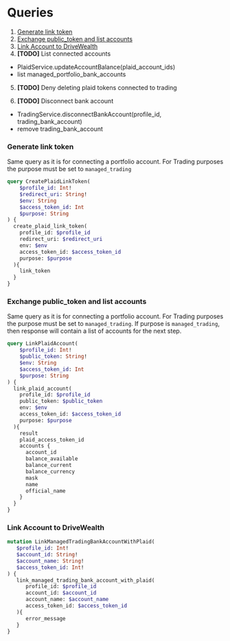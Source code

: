 # Queries

1. [Generate link token](#generate-link-token)
2. [Exchange public_token and list accounts](#exchange-public_token-and-list-accounts)
3. [Link Account to DriveWealth](#link-account-to-drivewealth)
4. **[TODO]** List connected accounts
  - PlaidService.updateAccountBalance(plaid_account_ids)
  - list managed_portfolio_bank_accounts

5. **[TODO]** Deny deleting plaid tokens connected to trading

6. **[TODO]** Disconnect bank account
  - TradingService.disconnectBankAccount(profile_id, trading_bank_account)
  - remove trading_bank_account


### Generate link token
Same query as it is for connecting a portfolio account. For Trading purposes the purpose must be set to `managed_trading` 
```graphql
query CreatePlaidLinkToken(
    $profile_id: Int!
    $redirect_uri: String!
    $env: String
    $access_token_id: Int
    $purpose: String
) {
  create_plaid_link_token(
    profile_id: $profile_id
    redirect_uri: $redirect_uri
    env: $env
    access_token_id: $access_token_id
    purpose: $purpose
  ){
    link_token
  }
}
```

### Exchange public_token and list accounts
Same query as it is for connecting a portfolio account. For Trading purposes the purpose must be set to `managed_trading`. If purpose is `managed_trading`, then response will contain a list of accounts for the next step. 
```graphql
query LinkPlaidAccount(
    $profile_id: Int!
    $public_token: String!
    $env: String
    $access_token_id: Int
    $purpose: String
) {
  link_plaid_account(
    profile_id: $profile_id
    public_token: $public_token
    env: $env
    access_token_id: $access_token_id
    purpose: $purpose
  ){
    result
    plaid_access_token_id
    accounts {
      account_id
      balance_available
      balance_current
      balance_currency
      mask
      name
      official_name
    }
  }
}
```


### Link Account to DriveWealth
```graphql
mutation LinkManagedTradingBankAccountWithPlaid(
   $profile_id: Int!
   $account_id: String!
   $account_name: String!
   $access_token_id: Int!
) {
   link_managed_trading_bank_account_with_plaid(
      profile_id: $profile_id
      account_id: $account_id
      account_name: $account_name
      access_token_id: $access_token_id
   ){
      error_message
   }
}

```
